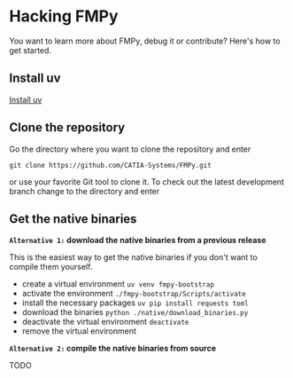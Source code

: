 # Hacking FMPy

You want to learn more about FMPy, debug it or contribute? Here's how to get started.

## Install uv

[Install uv](https://docs.astral.sh/uv/getting-started/installation/)

## Clone the repository

Go the directory where you want to clone the repository and enter

```
git clone https://github.com/CATIA-Systems/FMPy.git
```

or use your favorite Git tool to clone it. To check out the latest development branch change
to the directory and enter

## Get the native binaries

**`Alternative 1:` download the native binaries from a previous release**

This is the easiest way to get the native binaries if you don't want to compile them yourself.

- create a virtual environment `uv venv fmpy-bootstrap`
- activate the environment `./fmpy-bootstrap/Scripts/activate`
- install the necessary packages `uv pip install requests toml`
- download the binaries `python ./native/download_binaries.py`
- deactivate the virtual environment `deactivate`
- remove the virtual environment

**`Alternative 2:` compile the native binaries from source**

TODO
